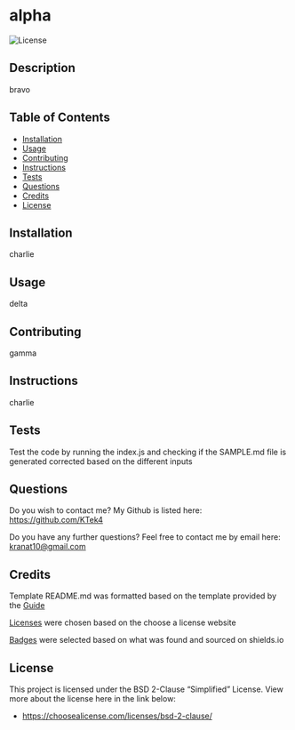 
  # alpha

  ![License](https://img.shields.io/badge/License-BSD_2--Clause-orange.svg)

  ## Description

  bravo

  ## Table of Contents

  - [Installation](#installation)
  - [Usage](#usage)
  - [Contributing](#contributing)
  - [Instructions](#instructions)
  - [Tests](#tests)
  - [Questions](#questions)
  - [Credits](#credits)
  - [License](#license)

  ## Installation

  charlie

  ## Usage

  delta

  ## Contributing

  gamma

  ## Instructions

  charlie

  ## Tests

  Test the code by running the index.js and checking if the SAMPLE.md file is generated corrected based on the different inputs

  ## Questions

  Do you wish to contact me? My Github is listed here:
  https://github.com/KTek4

  Do you have any further questions? Feel free to contact me by email here: kranat10@gmail.com

  ## Credits

  Template README.md was formatted based on the template provided by the [Guide](https://coding-boot-camp.github.io/full-stack/github/professional-readme-guide)

  [Licenses](https://choosealicense.com) were chosen based on the choose a license website

  [Badges](https://shields.io/) were selected based on what was found and sourced on shields.io

  ## License
  
  This project is licensed under the BSD 2-Clause “Simplified” License.
  View more about the license here in the link below:
  - https://choosealicense.com/licenses/bsd-2-clause/
  